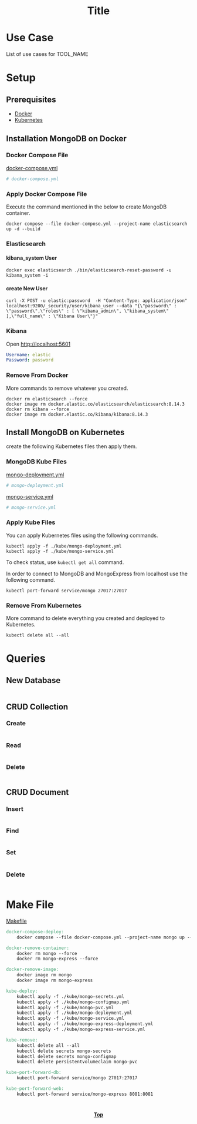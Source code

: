 # <p align="center">Title</p>

# Use Case

List of use cases for TOOL_NAME

# Setup

## Prerequisites

* [Docker](https://www.docker.com/)
* [Kubernetes](https://kubernetes.io/)

## Installation MongoDB on Docker

### Docker Compose File

[docker-compose.yml](docker-compose.yml)

```yaml
# docker-compose.yml

```

### Apply Docker Compose File

Execute the command mentioned in the below to create MongoDB container.

```shell
docker compose --file docker-compose.yml --project-name elasticsearch up -d --build 
```

### Elasticsearch

#### kibana_system User

```shell
docker exec elasticsearch ./bin/elasticsearch-reset-password -u kibana_system -i
```

#### create New User

```shell
curl -X POST -u elastic:password  -H "Content-Type: application/json" localhost:9200/_security/user/kibana_user --data "{\"password\" : \"password\",\"roles\" : [ \"kibana_admin\", \"kibana_system\" ],\"full_name\" : \"Kibana User\"}"
```

### Kibana

Open [http://localhost:5601](http://localhost:5601)

```yaml
Username: elastic
Password: password
```

### Remove From Docker

More commands to remove whatever you created.

```shell
docker rm elasticsearch --force
docker image rm docker.elastic.co/elasticsearch/elasticsearch:8.14.3
docker rm kibana --force
docker image rm docker.elastic.co/kibana/kibana:8.14.3
```

## Install MongoDB on Kubernetes

create the following Kubernetes files then apply them.

### MongoDB Kube Files

[mongo-deployment.yml](./kube/mongo-deployment.yml)

```yaml
# mongo-deployment.yml
```

[mongo-service.yml](./kube/mongo-service.yml)

```yaml
# mongo-service.yml
```

### Apply Kube Files

You can apply Kubernetes files using the following commands.

```shell
kubectl apply -f ./kube/mongo-deployment.yml
kubectl apply -f ./kube/mongo-service.yml
```

To check status, use `kubectl get all` command.

<p align="justify">

In order to connect to MongoDB and MongoExpress from localhost use the following command.

```shell
kubectl port-forward service/mongo 27017:27017
```

### Remove From Kubernetes

More command to delete everything you created and deployed to Kubernetes.

```shell
kubectl delete all --all
```

# Queries

## New Database

```shell
```

## CRUD Collection

### Create

```shell
```

### Read

```shell
```

### Delete

```shell
```

## CRUD Document

### Insert

```shell
```

### Find

```shell
```

### Set

```shell
```

### Delete

```shell

```

# Make File

[Makefile](Makefile)

```makefile
docker-compose-deploy:
	docker compose --file docker-compose.yml --project-name mongo up --build -d

docker-remove-container:
	docker rm mongo --force
	docker rm mongo-express --force

docker-remove-image:
	docker image rm mongo
	docker image rm mongo-express

kube-deploy:
	kubectl apply -f ./kube/mongo-secrets.yml
	kubectl apply -f ./kube/mongo-configmap.yml
	kubectl apply -f ./kube/mongo-pvc.yml
	kubectl apply -f ./kube/mongo-deployment.yml
	kubectl apply -f ./kube/mongo-service.yml
	kubectl apply -f ./kube/mongo-express-deployment.yml
	kubectl apply -f ./kube/mongo-express-service.yml

kube-remove:
	kubectl delete all --all
	kubectl delete secrets mongo-secrets
	kubectl delete secrets mongo-configmap
	kubectl delete persistentvolumeclaim mongo-pvc

kube-port-forward-db:
	kubectl port-forward service/mongo 27017:27017

kube-port-forward-web:
	kubectl port-forward service/mongo-express 8081:8081
```

#

**<p align="center"> [Top](#mongodb) </p>**